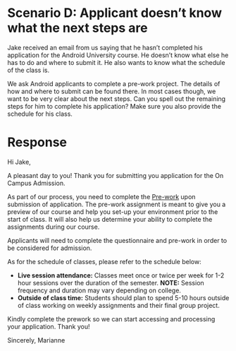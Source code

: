 # Scenario D: Applicant doesn’t know what the next steps are
Jake received an email from us saying that he hasn’t completed his application for the Android University course. He doesn’t know what else he has to do and where to submit it. He also wants to know what the schedule of the class is.

We ask Android applicants to complete a pre-work project. The details of how and where to submit can be found there. In most cases though, we want to be very clear about the next steps. Can you spell out the remaining steps for him to complete his application? Make sure you also provide the schedule for his class.
# Response
Hi Jake,

A pleasant day to you! Thank you for submitting you application for the On Campus Admission. 

As part of our process, you need to complete the [Pre-work](https://courses.codepath.org/snippets/android_university/prework) upon submission of application. The pre-work assignment is meant to give you a preview of our course and help you set-up your environment prior to the start of class. It will also help us determine your ability to complete the assignments during our course.

Applicants will need to complete the questionnaire and pre-work in order to be considered for admission.

As for the schedule of classes, please refer to the schedule below:
- **Live session attendance:** Classes meet once or twice per week for 1-2 hour sessions over the duration of the semester.
**NOTE:** Session frequency and duration may vary depending on college.
- **Outside of class time:** Students should plan to spend 5-10 hours outside of class working on weekly assignments and their final group project.

Kindly complete the prework so we can start accessing and processing your application. Thank you!

Sincerely,
Marianne
